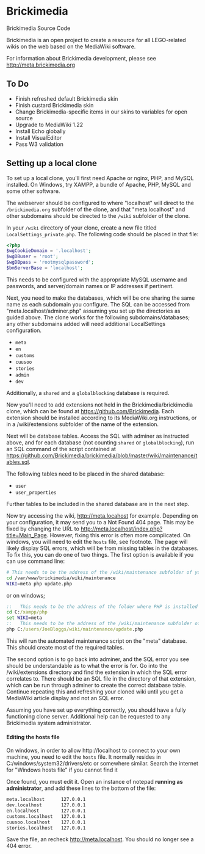 Brickimedia
===========

Brickimedia Source Code

Brickimedia is an open project to create a resource for all LEGO-related wikis on the web based on the MediaWiki software.

For information about Brickimedia development, please see http://meta.brickimedia.org

To Do
----------
- Finish refreshed default Brickimedia skin
- Finish custard Brickimedia skin
- Change Brickimedia-specific items in our skins to variables for open source
- Upgrade to MediaWiki 1.22
- Install Echo globally
- Install VisualEditor
- Pass W3 validation


Setting up a local clone
----------
To set up a local clone, you'll first need Apache or nginx, PHP, and MySQL installed. On Windows, try XAMPP, a bundle of Apache, PHP, MySQL and some other software.

The webserver should be configured to where "localhost" will direct to the ```/brickimedia.org``` subfolder of the clone, and that "meta.localhost" and other subdomains should be directed to the ```/wiki``` subfolder of the clone.

In your ```/wiki``` directory of your clone, create a new file titled ```LocalSettings_private.php```. The following code should be placed in that file:
```php
<?php
$wgCookieDomain = '.localhost';
$wgDBuser = 'root';
$wgDBpass = 'rootmysqlpassword';
$bmServerBase = 'localhost';
```
This needs to be configured with the appropriate MySQL username and passwords, and server/domain names or IP addresses if pertinent.

Next, you need to make the databases, which will be one sharing the same name as each subdomain you configure. The SQL can be accessed from "meta.localhost/adminer.php" assuming you set up the directories as guided above. The clone works for the following subdomains/databases; any other subdomains added will need additional LocalSettings configuration.
- ```meta```
- ```en```
- ```customs```
- ```cuusoo```
- ```stories```
- ```admin```
- ```dev```

Additionally, a ```shared``` and a ```globalblocking``` database is required.

Now you'll need to add extensions not held in the Brickimedia/brickimedia clone, which can be found at https://github.com/Brickimedia. Each extension should be installed according to its MediaWiki.org instructions, or in a /wiki/extensions subfolder of the name of the extension.

Next will be database tables. Access the SQL with adminer as instructed above, and for each database (not counting ```shared``` or ```globalblocking```), run an SQL command of the script contained at https://github.com/Brickimedia/brickimedia/blob/master/wiki/maintenance/tables.sql.

The following tables need to be placed in the shared database:
- ```user```
- ```user_properties```

Further tables to be included in the shared database are in the next step.

Now try accessing the wiki, http://meta.locahost for example. Depending on your configuration, it may send you to a Not Found 404 page. This may be fixed by changing the URL to http://meta.localhost/index.php?title=Main_Page. However, fixing this error is often more complicated. On windows, you will need to edit the ```hosts``` file, see footnote. The page will likely display SQL errors, which will be from missing tables in the databases. To fix this, you can do one of two things. The first option is available if you can use command line:
```sh
# This needs to be the address of the /wiki/maintenance subfolder of your clone
cd /var/www/brickimedia/wiki/maintenance
WIKI=meta php update.php
```
or on windows;
```bat
::   This needs to be the address of the folder where PHP is installed
cd C:/xampp/php
set WIKI=meta
::   This needs to be the address of the /wiki/maintenance subfolder of your clone
php C:/users/JoeBloggs/wiki/maintenance/update.php
```

This will run the automated maintenance script on the "meta" database. This should create most of the required tables.

The second option is to go back into adminer, and the SQL error you see should be understandable as to what the error is for. Go into the /wiki/extensions directory and find the extension in which the SQL error correlates to. There should be an SQL file in the directory of that extension, which can be run through adminer to create the correct database table. Continue repeating this and refreshing your cloned wiki until you get a MediaWiki article display and not an SQL error.

Assuming you have set up everything correctly, you should have a fully functioning clone server. Additional help can be requested to any Brickimedia system administrator.

#### Editing the hosts file

On windows, in order to allow http://localhost to connect to your own machine, you need to edit the ```hosts``` file. It normally resides in C:/windows/system32/drivers/etc or somewhere similar. Search the internet for "Windows hosts file" if you cannot find it

Once found, you must edit it. Open an instance of notepad **running as administrator**, and add these lines to the bottom of the file:
```bat
meta.localhost      127.0.0.1
dev.localhost       127.0.0.1
en.localhost        127.0.0.1
customs.localhost   127.0.0.1
cuusoo.localhost    127.0.0.1
stories.localhost   127.0.0.1
````
Save the file, an recheck http://meta.localhost. You should no longer see a 404 error.
